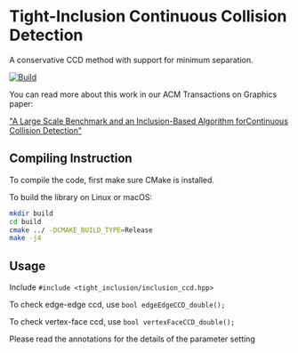# Tight-Inclusion Continuous Collision Detection 
A conservative CCD method with support for minimum separation.

[![Build](https://github.com/Continuous-Collision-Detection/Tight-Inclusion/actions/workflows/continuous.yml/badge.svg)](https://github.com/Continuous-Collision-Detection/Tight-Inclusion/actions/workflows/continuous.yml)

You can read more about this work in our ACM Transactions on Graphics paper:

["A Large Scale Benchmark and an Inclusion-Based Algorithm forContinuous Collision Detection"](https://continuous-collision-detection.github.io/)

## Compiling Instruction 

To compile the code, first make sure CMake is installed. 

To build the library on Linux or macOS:
```sh
mkdir build
cd build
cmake ../ -DCMAKE_BUILD_TYPE=Release
make -j4
```
 
## Usage
Include `#include <tight_inclusion/inclusion_ccd.hpp>`

To check edge-edge ccd, use `bool edgeEdgeCCD_double();`

To check vertex-face ccd, use `bool vertexFaceCCD_double();`

Please read the annotations for the details of the parameter setting

